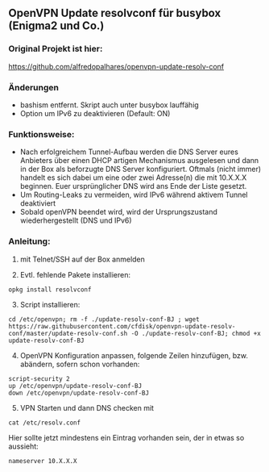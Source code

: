 OpenVPN Update resolvconf für busybox (Enigma2 und Co.)
-------------------------------------------------------

### Original Projekt ist hier:
https://github.com/alfredopalhares/openvpn-update-resolv-conf

### Änderungen
- bashism entfernt. Skript auch unter busybox lauffähig
- Option um IPv6 zu deaktivieren (Default: ON)

### Funktionsweise:
- Nach erfolgreichem Tunnel-Aufbau werden die DNS Server eures Anbieters über einen DHCP artigen Mechanismus ausgelesen und dann in der Box als beforzugte DNS Server konfiguriert. Oftmals (nicht immer) handelt es sich dabei um eine oder zwei Adresse(n) die mit 10.X.X.X beginnen.
Euer ursprünglicher DNS wird ans Ende der Liste gesetzt.
- Um Routing-Leaks zu vermeiden, wird IPv6 während aktivem Tunnel deaktiviert
- Sobald openVPN beendet wird, wird der Ursprungszustand wiederhergestellt (DNS und IPv6)

### Anleitung:
1) mit Telnet/SSH auf der Box anmelden

2) Evtl. fehlende Pakete installieren:
```
opkg install resolvconf
```

3) Script installieren:
```
cd /etc/openvpn; rm -f ./update-resolv-conf-BJ ; wget https://raw.githubusercontent.com/cfdisk/openvpn-update-resolv-conf/master/update-resolv-conf.sh -O ./update-resolv-conf-BJ; chmod +x update-resolv-conf-BJ
```

4) OpenVPN Konfiguration anpassen, folgende Zeilen hinzufügen, bzw. abändern, sofern schon vorhanden:
```
script-security 2
up /etc/openvpn/update-resolv-conf-BJ
down /etc/openvpn/update-resolv-conf-BJ
```

5) VPN Starten und dann DNS checken mit
```
cat /etc/resolv.conf
```

Hier sollte jetzt mindestens ein Eintrag vorhanden sein, der in etwas so aussieht:
```
nameserver 10.X.X.X
```

